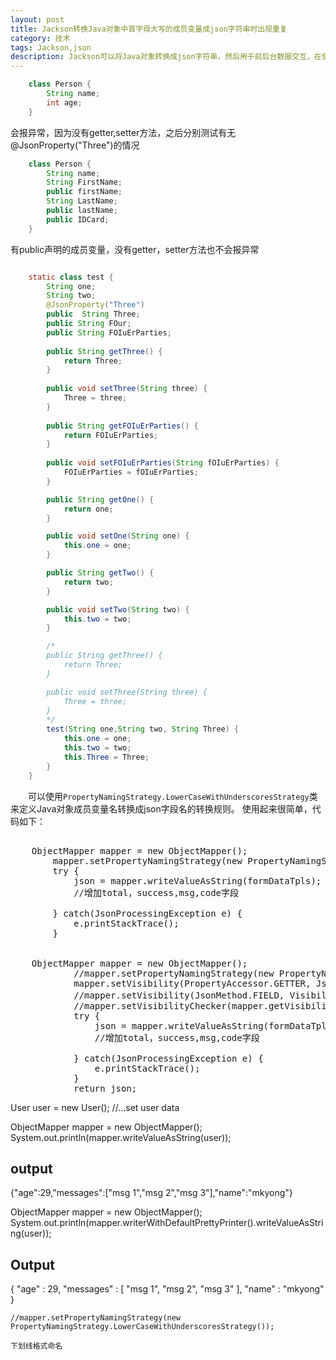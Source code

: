 ```yaml
---
layout: post
title: Jackson转换Java对象中首字母大写的成员变量成json字符串时出现重复
category: 技术
tags: Jackson,json
description: Jackson可以将Java对象转换成json字符串，然后用于前后台数据交互，在使用过程中发现当Java成员变量首字母是大写时，例如Name="me",json中会出现name和Name两个字段，造成数据冗余
---
```


```java
    class Person {
        String name;
        int age;
    }
```

会报异常，因为没有getter,setter方法，之后分别测试有无@JsonProperty("Three")的情况

```java
    class Person {
        String name;
        String FirstName;
        public firstName;
        String LastName;
        public lastName;
        public IDCard;
    }
```

有public声明的成员变量，没有getter，setter方法也不会报异常

```java

    static class test {    
    	String one;    	
    	String two;    	
    	@JsonProperty("Three")
        public	String Three;
        public String FOur;
    	public String FOIuErParties; 
    	   	
		public String getThree() {
			return Three;
		}
		
		public void setThree(String three) {
			Three = three;
		}
		
		public String getFOIuErParties() {
			return FOIuErParties;
		}
		
		public void setFOIuErParties(String fOIuErParties) {
			FOIuErParties = fOIuErParties;
		}

		public String getOne() {
			return one;
		}

		public void setOne(String one) {
			this.one = one;
		}

		public String getTwo() {
			return two;
		}

		public void setTwo(String two) {
			this.two = two;
		}

        /*		
        public String getThree() {
			return Three;
		}

		public void setThree(String three) {
			Three = three;
		}
        */
		test(String one,String two, String Three) {
    		this.one = one;
    		this.two = two;
    		this.Three = Three;
    	}
    }
```

　　可以使用`PropertyNamingStrategy.LowerCaseWithUnderscoresStrategy`类来定义Java对象成员变量名转换成json字段名的转换规则。
使用起来很简单，代码如下：

<pre>

    ObjectMapper mapper = new ObjectMapper();
    	mapper.setPropertyNamingStrategy(new PropertyNamingStrategy.LowerCaseWithUnderscoresStrategy());
		try {
			json = mapper.writeValueAsString(formDataTpls);
			//增加total，success,msg,code字段
			
		} catch(JsonProcessingException e) {
			e.printStackTrace();
		}


    ObjectMapper mapper = new ObjectMapper();
        	//mapper.setPropertyNamingStrategy(new PropertyNamingStrategy.LowerCaseWithUnderscoresStrategy());
        	mapper.setVisibility(PropertyAccessor.GETTER, JsonAutoDetect.Visibility.NONE); // but only public getters
        	//mapper.setVisibility(JsonMethod.FIELD, Visibility.ANY);  JsonMethod枚举值已经废弃，改用PropertyAccessor
        	//mapper.setVisibilityChecker(mapper.getVisibilityChecker().with(JsonAutoDetect.Visibility.NONE));
    		try {
    			json = mapper.writeValueAsString(formDataTpls);
    			//增加total，success,msg,code字段
    			
    		} catch(JsonProcessingException e) {
    			e.printStackTrace();
    		}
        	return json;
</pre>

 User user = new User();
 //...set user data
 
 ObjectMapper mapper = new ObjectMapper();
 System.out.println(mapper.writeValueAsString(user));

## output
 {"age":29,"messages":["msg 1","msg 2","msg 3"],"name":"mkyong"}
 
 ObjectMapper mapper = new ObjectMapper();
   System.out.println(mapper.writerWithDefaultPrettyPrinter().writeValueAsString(user));
   
## Output
   
   {
     "age" : 29,
     "messages" : [ "msg 1", "msg 2", "msg 3" ],
     "name" : "mkyong"
   }
   
   	//mapper.setPropertyNamingStrategy(new PropertyNamingStrategy.LowerCaseWithUnderscoresStrategy());
   	
   	下划线格式命名
